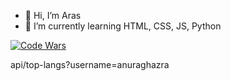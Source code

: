 - 👋 Hi, I’m Aras
- 🌱 I’m currently learning HTML, CSS, JS, Python

[![Code Wars](https://www.codewars.com/users/Dirigentas/badges/large)](https://www.codewars.com/users/Dirigentas)

api/top-langs?username=anuraghazra

<!---
Dirigentas/Dirigentas is a ✨ special ✨ repository because its `README.md` (this file) appears on your GitHub profile.
You can click the Preview link to take a look at your changes.

- 👀 I’m interested in ...
- 💞️ I’m looking to collaborate on ...
- 📫 How to reach me ...
--->
